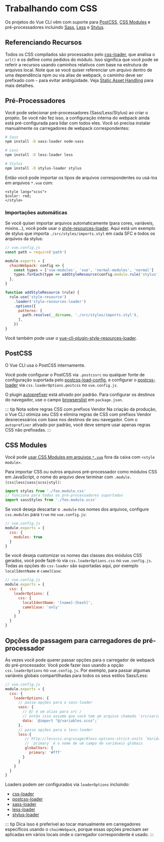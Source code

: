 # Trabalhando com CSS

Os projetos do Vue CLI vêm com suporte para [PostCSS](http://postcss.org/), [CSS Modules](https://github.com/css-modules/css-modules) e pré-processadores incluindo [Sass](https://sass-lang.com/), [Less](http://lesscss.org/) e [Stylus](http://stylus-lang.com/).

## Referenciando Recursos

Todos os CSS compilados são processados pelo [css-loader](https://github.com/webpack-contrib/css-loader), que analisa o `url()` e os define como pedidos do módulo. Isso significa que você pode se referir a recursos usando caminhos relativos com base na estrutura de arquivos local. Note que se você quiser referenciar um arquivo dentro de uma dependência npm ou via alias de webpack, o caminho deve ser prefixado com `~` para evitar ambigüidade. Veja [Static Asset Handling](./html-and-static-assets.md#static-assets-handling) para mais detalhes.

## Pré-Processadores

Você pode selecionar pré-processadores (Sass/Less/Stylus) ao criar o projeto. Se você não fez isso, a configuração interna do webpack ainda está pré-configurada para lidar com todos eles. Você só precisa instalar manualmente os carregadores de webpack correspondentes:

``` bash
# Sass
npm install -D sass-loader node-sass

# Less
npm install -D less-loader less

# Stylus
npm install -D stylus-loader stylus
```
Então você pode importar os tipos de arquivos correspondentes ou usá-los em arquivos `*.vue` com:

``` vue
<style lang="scss">
$color: red;
</style>
```

### Importações automáticas

Se você quiser importar arquivos automaticamente (para cores, variáveis, mixins...), você pode usar o [style-resources-loader](https://github.com/yenshih/style-resources-loader). Aqui está um exemplo de stylus que importa `./src/styles/imports.styl` em cada SFC e todos os arquivos da stylus:

```js
// vue.config.js
const path = require('path')

module.exports = {
  chainWebpack: config => {
    const types = ['vue-modules', 'vue', 'normal-modules', 'normal']
    types.forEach(type => addStyleResource(config.module.rule('stylus').oneOf(type)))
  },
}

function addStyleResource (rule) {
  rule.use('style-resource')
    .loader('style-resources-loader')
    .options({
      patterns: [
        path.resolve(__dirname, './src/styles/imports.styl'),
      ],
    })
}
```

Você também pode usar o [vue-cli-plugin-style-resources-loader](https://www.npmjs.com/package/vue-cli-plugin-style-resources-loader).

## PostCSS

O Vue CLI usa o PostCSS internamente.

Você pode configurar o PostCSS via `.postcssrc` ou qualquer fonte de configuração suportada pelo [postcss-load-config](https://github.com/michael-ciniawsky/postcss-load-config), e configurar o [postcss-loader]( https://github.com/postcss/postcss-loader) via `css.loaderOptions.postcss` no `vue.config.js`.

O plugin [autoprefixer](https://github.com/postcss/autoprefixer) está ativado por padrão. Para configurar os destinos do navegador, use o campo [browserslist](../guide/browser-compatibility.html#browserslist) em `package.json`.

::: tip Nota sobre regras CSS com prefixos Vendor
Na criação da produção, o Vue CLI otimiza seu CSS e elimina regras de CSS com prefixos Vendor desnecessários com base nos destinos de seu navegador. Com o `autoprefixer` ativado por padrão, você deve sempre usar apenas regras CSS não prefixadas.
:::

## CSS Modules

Você pode [usar CSS Modules em arquivos `*.vue`](https://vue-loader.vuejs.org/en/features/css-modules.html) fora da caixa com `<style module>`.

Para importar CSS ou outros arquivos pré-processador como módulos CSS em JavaScript, o nome do arquivo deve terminar com `.module.(css|less|sass|scss|styl)`:

``` js
import styles from './foo.module.css'
// funciona para todos os pré-processadores suportados
import sassStyles from './foo.module.scss'
```

Se você deseja descartar o `.module` nos nomes dos arquivos, configure `css.modules` para `true` no `vue.config.js`:

``` js
// vue.config.js
module.exports = {
  css: {
    modules: true
  }
}
```

Se você deseja customizar os nomes das classes dos módulos CSS gerados, você pode fazê-lo via `css.loaderOptions.css` no `vue.config.js`. Todas as opções do `css-loader` são suportadas aqui, por exemplo `localIdentName` e `camelCase`:

``` js
// vue.config.js
module.exports = {
  css: {
    loaderOptions: {
      css: {
        localIdentName: '[name]-[hash]',
        camelCase: 'only'
      }
    }
  }
}
```

## Opções de passagem para carregadores de pré-processador

Às vezes você pode querer passar opções para o carregador de webpack do pré-processador. Você pode fazer isso usando a opção `css.loaderOptions` no `vue.config.js`. Por exemplo, para passar algumas variáveis globais compartilhadas para todos os seus estilos Sass/Less:

``` js
// vue.config.js
module.exports = {
  css: {
    loaderOptions: {
      // passa opções para o sass-loader
      sass: {
        // @/ é um alias para src /
        // então isso assume que você tem um arquivo chamado `src/variables.scss`
        data: `@import "@/variables.scss";`
      },
      // passa opções para o less-loader
      less:{
         // http://lesscss.org/usage/#less-options-strict-units `Variáveis globais`
         // `primary` é o nome de um campo de variáveis globais
         globalVars: {
           primary: '#fff'
        }
      }
    }
  }
}
```

Loaders podem ser configurados via `loaderOptions` incluindo:

- [css-loader](https://github.com/webpack-contrib/css-loader)
- [postcss-loader](https://github.com/postcss/postcss-loader)
- [sass-loader](https://github.com/webpack-contrib/sass-loader)
- [less-loader](https://github.com/webpack-contrib/less-loader)
- [stylus-loader](https://github.com/shama/stylus-loader)

::: tip Dica
Isso é preferível ao tocar manualmente em carregadores específicos usando o `chainWebpack`, porque essas opções precisam ser aplicadas em vários locais onde o carregador correspondente é usado.
:::
